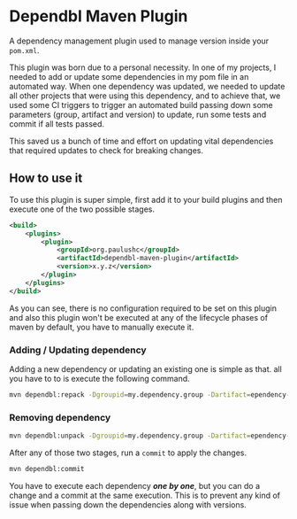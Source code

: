 # Dependbl Maven Plugin

A dependency management plugin used to manage version inside your `pom.xml`.

This plugin was born due to a personal necessity. In one of my projects, I needed to add or update some dependencies in my pom file in an automated way. When one dependency was updated, we needed to update all other projects that were using this dependency, and to achieve that, we used some CI triggers to trigger an automated build passing down some parameters (group, artifact and version) to update, run some tests and commit if all tests passed.

This saved us a bunch of time and effort on updating vital dependencies that required updates to check for breaking changes.


## How to use it

To use this plugin is super simple, first add it to your build plugins and then execute one of the two possible stages.

```xml
<build>
    <plugins>
        <plugin>
            <groupId>org.paulushc</groupId>
            <artifactId>dependbl-maven-plugin</artifactId>
            <version>x.y.z</version>
        </plugin>
    </plugins>
</build>
```

As you can see, there is no configuration required to be set on this plugin and also this plugin won't be executed at any of the lifecycle phases of maven by default, you have to manually execute it.

### Adding / Updating dependency

Adding a new dependency or updating an existing one is simple as that. all you have to to is execute the following command.

```bash
mvn dependbl:repack -Dgroupid=my.dependency.group -Dartifact=ependency-artifact -Dversion=version.to.use
```

### Removing dependency
```bash
mvn dependbl:unpack -Dgroupid=my.dependency.group -Dartifact=ependency-artifact
```

After any of those two stages, run a `commit` to apply the changes.

```bash
mvn dependbl:commit
```

You have to execute each dependency ***one by one***, but you can do a change and a commit at the same execution. This is to prevent any kind of issue when passing down the dependencies along with versions.